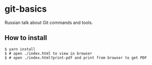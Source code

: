 git-basics
==========

Russian talk about Git commands and tools.

How to install
--------------

```console
$ yarn install
$ # open ./index.html to view in browser
$ # open ./index.html?print-pdf and print from browser to get PDF
```
